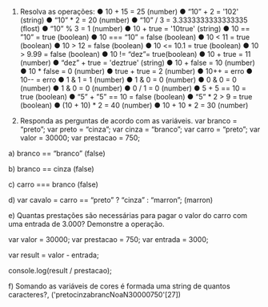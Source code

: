 1. Resolva as operações:
● 10 + 15 = 25 (number)
● “10” + 2 = '102' (string)
● “10” * 2 = 20 (number)
● “10” / 3 = 3.3333333333333335 (flost)
● “10” % 3 = 1 (number)
● 10 + true = '10true' (string)
● 10 == ”10” = true (boolean)
● 10 === “10” = false (boolean)
● 10 < 11 = true (boolean)
● 10 > 12 = false (boolean)
● 10 <= 10.1 = true (boolean)
● 10 > 9.99 = false (boolean)
● 10 != “dez”= true(boolean)
● 10 + true = 11 (number)
● “dez” + true = 'deztrue' (string)
● 10 + false = 10 (number)
● 10 * false = 0 (number)
● true + true = 2 (number)
● 10++ = erro
● 10-- = erro
● 1 & 1 = 1 (number)
● 1 & 0 = 0 (number)
● 0 & 0 = 0 (number)
● 1 & 0 = 0 (number) 
● 0 / 1 = 0 (number)
● 5 + 5 == 10 = true (boolean)
● “5” + ”5” == 10 = false (boolean)
● “5” * 2 > 9 = true (boolean)
● (10 + 10) * 2 = 40 (number)
● 10 + 10 * 2 = 30  (number)   

2. Responda as perguntas de acordo com as variáveis.
var branco = “preto”;
var preto = “cinza”;
var cinza = “branco”;
var carro = “preto”;
var valor = 30000;
var prestacao = 750;

a) branco == “branco” 
(false)

b) branco == cinza 
(false)

c) carro === branco 
(false)

d) var cavalo = carro == “preto” ? “cinza” : “marron”; 
(marron)

e) Quantas prestações são necessárias para pagar o valor do carro com uma entrada
de 3.000? Demonstre a operação.

var valor = 30000;
var prestacao = 750;
var entrada = 3000;

var result = valor - entrada;

console.log(result / prestacao);



f) Somando as variáveis de cores é formada uma string de quantos caracteres?,
('pretocinzabrancNoaN30000750'[27])

